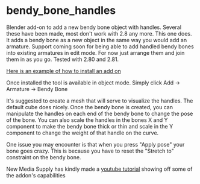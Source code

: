 # bendy_bone_handles
Blender add-on to add a new bendy bone object with handles. Several these have been made, most don't work with 2.8 any more. This one does. It adds a bendy bone as a new object in the same way you would add an armature. Support coming soon for being able to add handled bendy bones into existing armatures in edit mode. For now just arrange them and join them in as you go. Tested with 2.80 and 2.81.

[Here is an example of how to install an add on](https://www.youtube.com/watch?v=14G_YIVdBd0)

Once installed the tool is available in object mode. Simply click Add -> Armature -> Bendy Bone

It's suggested to create a mesh that will serve to visualize the handles. The default cube does nicely. Once the bendy bone is created, you can manipulate the handles on each end of the bendy bone to change the pose of the bone. You can also scale the handles in the bones X and Y component to make the bendy bone thick or thin and scale in the Y component to change the weight of that handle on the curve.

One issue you may encounter is that when you press "Apply pose" your bone goes crazy. This is because you have to reset the "Stretch to" constraint on the bendy bone.

New Media Supply has kindly made a [youtube tutorial](https://www.youtube.com/watch?v=iwzNSpx1umw&t=73s) showing off some of the addon's capabilities
